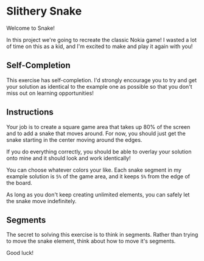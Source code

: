 # Slithery Snake

Welcome to Snake!

In this project we're going to recreate the classic Nokia game!
I wasted a lot of time on this as a kid, and I'm excited to make and play it again with you!

## Self-Completion

This exercise has self-completion. I'd strongly encourage you to try and get your solution as identical to the example one as possible so that you don't miss out on learning opportunities!

## Instructions

Your job is to create a square game area that takes up 80% of the screen and to add a snake that moves around. For now, you should just get the snake starting in the center moving around the edges.

If you do everything correctly, you should be able to overlay your solution onto mine and it should look and work identically!

You can choose whatever colors your like. Each snake segment in my example solution is `5%` of the game area, and it keeps `5%` from the edge of the board.

As long as you don't keep creating unlimited elements, you can safely let the snake move indefinitely.

## Segments

The secret to solving this exercise is to think in segments. Rather than trying to move the snake element, think about how to move it's segments.

Good luck!
